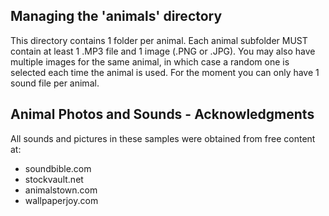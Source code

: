 ## Managing the 'animals' directory

This directory contains 1 folder per animal.
Each animal subfolder MUST contain at least 1 .MP3 file and 1 image (.PNG or .JPG). You may also have multiple images for the same animal, in which case a random one is selected each time the animal is used. For the moment you can only have 1 sound file per animal.

## Animal Photos and Sounds - Acknowledgments

All sounds and pictures in these samples were obtained from free content at:

* soundbible.com
* stockvault.net
* animalstown.com
* wallpaperjoy.com


